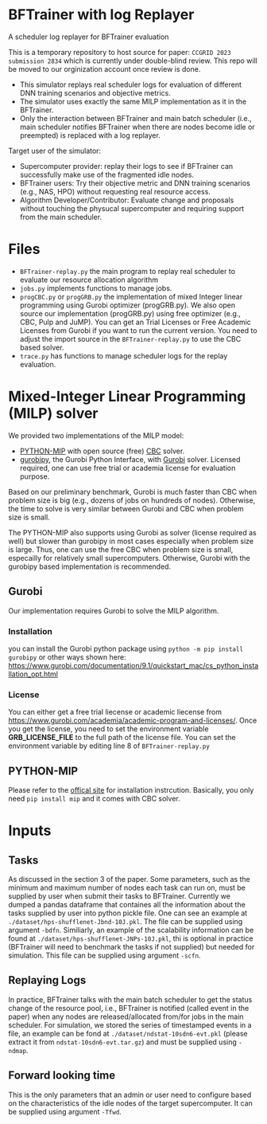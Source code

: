 # BFTrainer with log Replayer
A scheduler log replayer for BFTrainer evaluation

This is a temporary repository to host source for paper: `CCGRID 2023 submission 2834` which is currently under double-blind review. This repo will be moved to our orginization account once review is done. 

- This simulator replays real scheduler logs for evaluation of different DNN training scenarios and objective metrics. 
- The simulator uses exactly the same MILP implementation as it in the BFTrainer.
- Only the interaction between BFTrainer and main batch scheduler (i.e., main scheduler notifies BFTrainer when there are nodes become idle or preempted) is replaced with a log replayer. 

Target user of the simulator:

- Supercomputer provider: replay their logs to see if BFTrainer can successfully make use of the fragmented idle nodes. 
- BFTrainer users: Try their objective metric and DNN training scenarios (e.g., NAS, HPO) without requesting real resource access.
- Algorithm Developer/Contributor: Evaluate change and proposals without touching the physucal supercomputer and requiring support from the main scheduler.



# Files

- `BFTrainer-replay.py` the main program to replay real scheduler to evaluate our resource allocation algorithm 
- `jobs.py` implements functions to manage jobs.
- `progCBC.py` or `progGRB.py` the implementation of mixed Integer linear programming using Gurobi optimizer (progGRB.py). We also open source our implementation (progGRB.py) using free optimizer (e.g., CBC, Pulp and JuMP). You can get an Trial Licenses or Free Academic Licenses from Gurobi if you want to run the current version. You need to adjust the import source in the `BFTrainer-replay.py` to use the CBC based solver.
- `trace.py` has functions to manage scheduler logs for the replay evaluation.



# Mixed-Integer Linear Programming (MILP) solver

We provided two implementations of the MILP model:
- [PYTHON-MIP](https://www.python-mip.com) with open source (free) [CBC](https://github.com/coin-or/Cbc) solver.
- [gurobipy](https://www.gurobi.com/documentation/9.1/quickstart_mac/cs_grbpy_the_gurobi_python.html), the Gurobi Python Interface, with [Gurobi](https://www.gurobi.com) solver. Licensed required, one can use free trial or academia license for evaluation purpose.

Based on our preliminary benchmark, Gurobi is much faster than CBC when problem size is big (e.g., dozens of jobs on hundreds of nodes).
Otherwise, the time to solve is very similar between Gurobi and CBC when problem size is small.<br>

The PYTHON-MIP also supports using Gurobi as solver (license required as well) but slower than gurobipy in most cases especially when problem size is large.
Thus, one can use the free CBC when problem size is small, especailly for relatively small supercomputers. 
Otherwise, Gurobi with the gurobipy based implementation is recommended.

## Gurobi 

Our implementation requires Gurobi to solve the MILP algorithm. 
### Installation 
you can install the Gurobi python package using `python -m pip install gurobipy` or other ways shown here: https://www.gurobi.com/documentation/9.1/quickstart_mac/cs_python_installation_opt.html

### License 
You can either get a free trial liecense or academic liecense from https://www.gurobi.com/academia/academic-program-and-licenses/.
Once you get the license, you need to set the environment variable **GRB_LICENSE_FILE** to the full path of the license file.
You can set the environment variable by editing line 8 of `BFTrainer-replay.py`

## PYTHON-MIP
Please refer to the [offical site](https://python-mip.readthedocs.io/en/latest/install.html) for installation instrcution. Basically, you only need `pip install mip` and it comes with CBC solver.



# Inputs

## Tasks
As discussed in the section 3 of the paper. Some parameters, such as the minimum and maximum number of nodes each task can run on, must be supplied by user when submit their tasks to BFTrainer. Currently we dumped a pandas dataframe that containes all the information about the tasks supplied by user into python pickle file. One can see an example at `./dataset/hps-shufflenet-Jbnd-10J.pkl`. The file can be supplied using argument `-bdfn`.
Similiarly, an example of the scalability information can be found at `./dataset/hps-shufflenet-JNPs-10J.pkl`, thi is optional in practice (BFTrainer will need to benchmark the tasks if not supplied) but needed for simulation. This file can be supplied using argument `-scfn`.

## Replaying Logs
In practice, BFTrainer talks with the main batch scheduler to get the status change of the resource pool, i.e., BFTrainer is notified (called event in the paper) when any nodes are released/allocated from/for jobs in the main scheduler.
For simulation, we stored the series of timestamped events in a file, an example can be fond at `./dataset/ndstat-10sdn6-evt.pkl` (please extract it from `ndstat-10sdn6-evt.tar.gz`) and must be supplied using `-ndmap`.

## Forward looking time
This is the only parameters that an admin or user need to configure based on the characteristics of the idle nodes of the target supercomputer. 
It can be supplied using argument `-Tfwd`.
